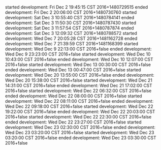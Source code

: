started development: Fri Dec  2 19:45:15 CST 2016+1480729515
ended development: Fri Dec  2 20:06:00 CST 2016+1480730760
started development: Sat Dec  3 10:55:40 CST 2016+1480784141
ended development: Sat Dec  3 11:50:30 CST 2016+1480787430
started development: Sat Dec  3 11:57:54 CST 2016+1480787874
ended development: Sat Dec  3 12:09:32 CST 2016+1480788572
started development: Wed Dec  7 20:05:28 CST 2016+1481162728
ended development: Wed Dec  7 21:39:59 CST 2016+1481168399
started development: Wed Dec  9 22:13:00 CST 2016+false
ended development: Wed Dec  9 23:23:00 CST 2016+false
started development: Wed Dec  10 10:43:00 CST 2016+false
ended development: Wed Dec  10 12:07:00 CST 2016+false
started development: Wed Dec  13 00:30:00 CST 2016+false
ended development: Wed Dec  13 00:47:00 CST 2016+false
started development: Wed Dec  20 13:55:00 CST 2016+false
ended development: Wed Dec  20 15:38:00 CST 2016+false
started development: Wed Dec  21 14:31:00 CST 2016+false
ended development: Wed Dec  21 17:02:00 CST 2016+false
started development: Wed Dec  22 06:32:00 CST 2016+false
ended development: Wed Dec  22 08:00:00 CST 2016+false
started development: Wed Dec  22 08:11:00 CST 2016+false
ended development: Wed Dec  22 09:18:00 CST 2016+false
started development: Wed Dec  22 19:22:00 CST 2016+false
ended development: Wed Dec  22 20:03:00 CST 2016+false
started development: Wed Dec  22 22:30:00 CST 2016+false
ended development: Wed Dec  22 23:27:00 CST 2016+false
started development: Wed Dec  23 02:30:00 CST 2016+false
ended development: Wed Dec  23 03:20:00 CST 2016+false
started development: Wed Dec  23 03:20:00 CST 2016+false
ended development: Wed Dec  23 03:30:00 CST 2016+false
